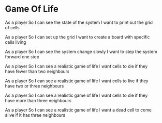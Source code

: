 # Game Of Life

As a player
So I can see the state of the system
I want to print out the grid of cells

As a player
So I can set up the grid
I want to create a board with specific cells living

As a player
So I can see the system change slowly
I want to step the system forward one step

As a player
So I can see a realistic game of life
I want cells to die if they have fewer than two neighbours

As a player
So I can see a realistic game of life
I want cells to live if they have two or three neighbours

As a player
So I can see a realistic game of life
I want cells to die if they have more than three neighbours

As a player
So I can see a realistic game of life
I want a dead cell to come alive if it has three neighbours
